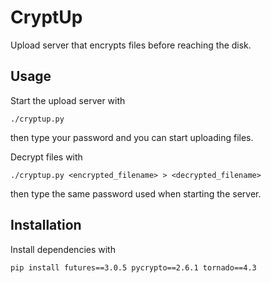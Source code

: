 CryptUp
=======

Upload server that encrypts files before reaching the disk.


## Usage

Start the upload server with

    ./cryptup.py

then type your password and you can start uploading files.

Decrypt files with

    ./cryptup.py <encrypted_filename> > <decrypted_filename>

then type the same password used when starting the server.


## Installation

Install dependencies with

    pip install futures==3.0.5 pycrypto==2.6.1 tornado==4.3
